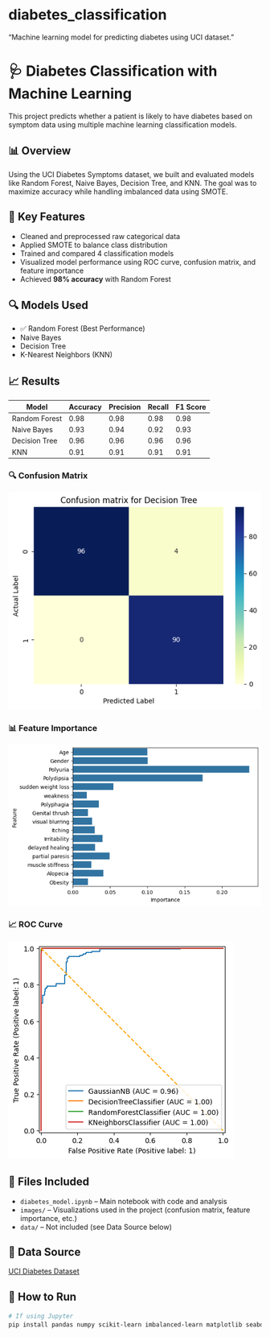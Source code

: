 # diabetes_classification
“Machine learning model for predicting diabetes using UCI dataset.”
# 🩺 Diabetes Classification with Machine Learning

This project predicts whether a patient is likely to have diabetes based on symptom data using multiple machine learning classification models.

## 📊 Overview

Using the UCI Diabetes Symptoms dataset, we built and evaluated models like Random Forest, Naive Bayes, Decision Tree, and KNN. The goal was to maximize accuracy while handling imbalanced data using SMOTE.

## 🧠 Key Features

- Cleaned and preprocessed raw categorical data
- Applied SMOTE to balance class distribution
- Trained and compared 4 classification models
- Visualized model performance using ROC curve, confusion matrix, and feature importance
- Achieved **98% accuracy** with Random Forest

## 🔍 Models Used

- ✅ Random Forest (Best Performance)
- Naive Bayes
- Decision Tree
- K-Nearest Neighbors (KNN)

## 📈 Results

| Model           | Accuracy | Precision | Recall | F1 Score |
|----------------|----------|-----------|--------|----------|
| Random Forest  | 0.98     | 0.98      | 0.98   | 0.98     |
| Naive Bayes    | 0.93     | 0.94      | 0.92   | 0.93     |
| Decision Tree  | 0.96     | 0.96      | 0.96   | 0.96     |
| KNN            | 0.91     | 0.91      | 0.91   | 0.91     |

### 🔍 Confusion Matrix
![Confusion Matrix](images/confusion_matrix.png)

### 📊 Feature Importance
![Feature Importance](images/feature_importance.png)

### 📈 ROC Curve
![ROC Curve](images/ROC_curve.png)


## 📁 Files Included

- `diabetes_model.ipynb` – Main notebook with code and analysis
- `images/` – Visualizations used in the project (confusion matrix, feature importance, etc.)
- `data/` – Not included (see Data Source below)

## 📂 Data Source

[UCI Diabetes Dataset](https://archive.ics.uci.edu/ml/datasets/Early+stage+diabetes+risk+prediction+dataset.)

## 🚀 How to Run

```bash
# If using Jupyter
pip install pandas numpy scikit-learn imbalanced-learn matplotlib seaborn
